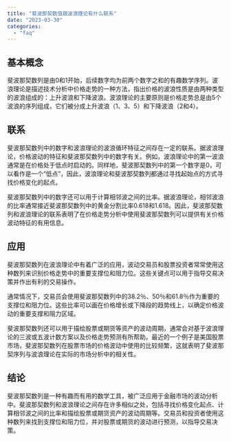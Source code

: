 ```yaml
---
title: "斐波那契数值跟波浪理论有什么联系"
date: "2023-03-30"
categories: 
  - "faq"
---
```


## 基本概念

斐波那契数列是由0和1开始，后续数字均为前两个数字之和的有趣数学序列。波浪理论是描述技术分析中价格走势的一种方法，指出价格的波浪性质是由两种类型的波浪组成的：上升波浪和下降波浪。波浪理论的主要原则是价格走势总是由5个波浪的序列组成，它们被分成上升波浪（1、3、5）和下降波浪（2和4）。

## 联系

斐波那契数列中的数字和波浪理论的波浪循环特征之间存在一定的联系。据波浪理论，价格波动的特征和斐波那契数列中的数字有关。例如，波浪理论中的第一波浪通常是在价格处于低点时启动的。同样地，斐波那契数列中的第一个数字是0，可以看作是一个“低点”，因此，波浪理论和斐波那契数列都通过寻找起始点的方式寻找价格变化的起点。

斐波那契数列中的数字还可以用于计算相邻波之间的比率。据波浪理论，相邻波浪的比率通常接近斐波那契数列中的黄金分割比率0.618和1.618。因此，斐波那契数列和波浪理论的联系表明了在价格走势分析中使用斐波那契数列可以提供有关价格波动特征的有用信息。

## 应用

斐波那契数列在波浪理论中有着广泛的应用，波动交易员和股票投资者常常使用这种数列来识别价格走势中的重要支撑位和阻力位。这些关键点可以用于指导交易决策并作出有利的交易操作。

通常情况下，交易员会使用斐波那契数列中的38.2％、50％和61.8％作为重要的支撑位和阻力位。这些比率可以画在价格增长或下降段的趋势线上，以确定价格波动的重要支撑和阻力区域。

斐波那契数列还可以用于描绘股票或期货等资产的波动周期，通常会对基于波浪理论的三波或五波计数方案以及价格走势预测有所帮助。最近的一个例子是美国股票市场，斐波那契数列在股票市场的价格波动中使用的比较频繁，这就表明了斐波那契序列与波浪理论在实际的市场分析中的相关性。

## 结论

斐波那契数列是一种有趣而有用的数学工具，被广泛应用于金融市场的波动分析中。斐波那契数列和波浪理论之间存在许多相似之处，包括寻找价格变化起点、计算相邻波之间的比率和描绘股票或期货资产的波动周期等。交易员和投资者使用这种数列来找到支撑位和阻力位，并对股票或期货的波动进行预测，以指导交易决策。
